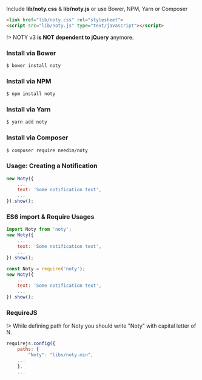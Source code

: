 Include **lib/noty.css** & **lib/noty.js**
or use Bower, NPM, Yarn or Composer

```html
<link href="lib/noty.css" rel="stylesheet">
<script src="lib/noty.js" type="text/javascript"></script>
```

!> NOTY v3 **is NOT dependent to jQuery** anymore.

### Install via Bower

```bash
$ bower install noty
```

### Install via NPM

```bash
$ npm install noty
```

### Install via Yarn

```bash
$ yarn add noty
```

### Install via Composer

```bash
$ composer require needim/noty
```

### Usage: Creating a Notification

```javascript
new Noty({
    ...
    text: 'Some notification text',
    ...
}).show();
```

### ES6 import & Require Usages

```javascript
import Noty from 'noty';
new Noty({
    ...
    text: 'Some notification text',
    ...
}).show();

const Noty = require('noty');
new Noty({
    ...
    text: 'Some notification text',
    ...
}).show();
```

### RequireJS

!> While defining path for Noty you should write "Noty" with capital letter of N. 

```javascript
requirejs.config({
	paths: {
		"Noty": "libs/noty.min",
    ...
	},
    ...
```
